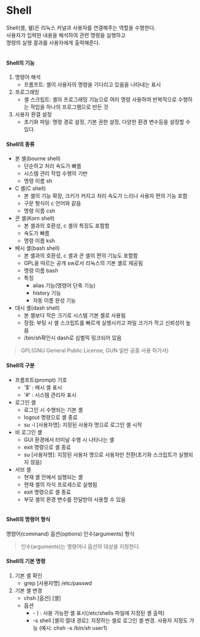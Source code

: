 Shell
=====

Shell(셸, 쉘)은 리눅스 커널과 사용자를 연결해주는 역할을 수행한다.  
사용자가 입력한 내용을 해석하여 관련 명령을 실행하고  
명령의 실행 결과를 사용자에게 출력해준다.  

<img>

#### Shell의 기능

1. 명령어 해석
   - 프롬프트: 셸이 사용자의 명령을 기다리고 있음을 나타내는 표시
2. 프로그래밍
   - 셸 스크립트: 셸의 프로그래밍 기능으로 여러 명령 사용하여 반복적으로 수행하는 작업을 하나의 프로그램으로 만든 것
3. 사용자 환결 설정
   - 초기화 파일: 명령 경로 설정, 기본 권한 설정, 다양한 환경 변수등을 설정할 수 있다.

#### Shell의 종류

- 본 셸(bourne shell)
   - 단순하고 처리 속도가 빠름
   - 시스템 관리 작업 수행의 기반
   - 명령 이름 sh
- C 셸(C shell)
   - 본 셸의 기능 확장, 크키가 커지고 처리 속도가 느리나 사용자 편의 기능 포함
   - 구문 형식이 c 언어와 같음
   - 명령 이름 csh
- 콘 셸(Korn shell)
   - 본 셸과의 호환성, c 셸의 특징도 포함함
   - 속도가 빠름
   - 명령 이름 ksh
- 배시 셸(bash shell)
   - 본 셸과의 호환성, c 셸과 콘 셸의 편의 기능도 포함함
   - GPL을 따르는 공개 sw로서 리눅스의 기본 셸로 제공됨
   - 명령 이름 bash
   - 특징
        - alias 기능(명령어 단축 기능)
        - history 기능
        - 자동 이름 완성 기능
- 대시 셸(dash shell)
   - 본 셸보다 작은 크기로 시스템 기본 셸로 사용됨
   - 장점: 부팅 시 셸 스크립트를 빠르게 실행시키고 파일 크기가 작고 신뢰성이 높음
   - /bin/sh확인시 dash로 심벌릭 링크되어 있음

> GPL(GNU General Public License, GUN 일반 공중 사용 허가서)



#### Shell의 구분

- 프롬프트(prompt) 기호
   - '$' : 배시 셸 표시
   - '#' : 시스템 관리자 표시
- 로그인 셸
   - 로그인 시 수행되는 기본 셸
   - logout 명령으로 셸 종료
   - su -l [사용자명]: 지정된 사용자 명으로 로그인 셸 시작
- 비 로그인 셸
   - GUI 환경에서 터미널 수행 시 나타나는 셸
   - exit 명령으로 셸 종료
   - su [사용자명]: 지정된 사용자 명으로 사용자만 전환(초기화 스크립트가 실행되지 않음)
- 서브 셸
   - 현재 셸 안에서 실행되는 셸
   - 현재 셸의 자식 프로세스로 실행됨
   - exit 명령으로 셸 종료
   - 부모 셸의 환경 변수를 전달받아 사용할 수 있음

<img>

#### Shell의 명령어 형식

명령어(command) 옵션(options) 인수(arguments) 형식

> 인수(arguments)는 명령어나 옵션의 대상을 지정한다.

#### Shell의 기본 명령

1. 기본 셸 확인
   - grep [사용자명] /etc/passwd
2. 기본 셸 변경
   - chsh [옵션] [셸]
   - 옵션
      - -ㅣ: 사용 가능한 셸 표시(/etc/shells 파일에 지정된 셸 출력)
      - -s shell [셸의 절대 경로]: 지정하는 셸로 로그인 셸 변경. 사용자 지정도 가능 (예시: chsh -s /bin/sh user1)
